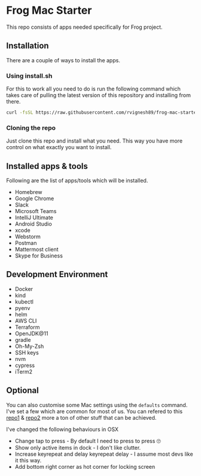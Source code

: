 # Frog Mac Starter 

This repo consists of apps needed specifically for Frog project.

## Installation

There are a couple of ways to install the apps. 

### Using install.sh 

For this to work all you need to do is run the following command which takes care of pulling the latest version of this repository and installing from there. 

```bash
curl -fsSL https://raw.githubusercontent.com/rvignesh89/frog-mac-starter/v0.1.1/install.sh | bash
```

### Cloning the repo

Just clone this repo and install what you need. This way you have more control on what exactly you want to install.

## Installed apps & tools

Following are the list of apps/tools which will be installed.

- Homebrew
- Google Chrome
- Slack
- Microsoft Teams
- IntelliJ Ultimate
- Android Studio
- xcode
- Webstorm
- Postman
- Mattermost client
- Skype for Business

## Development Environment

- Docker
- kind
- kubectl
- pyenv
- helm
- AWS CLI
- Terraform
- OpenJDK@11
- gradle
- Oh-My-Zsh
- SSH keys
- nvm
- cypress
- iTerm2

## Optional

You can also customise some Mac settings using the `defaults` command. I've set a few which are common for most of us. You can refered to this [repo1](https://github.com/kevinSuttle/macOS-Defaults/blob/master/.macos) & [repo2](https://github.com/mathiasbynens/dotfiles/blob/master/.macos) more a ton of other stuff that can be achieved.

I've changed the following behaviours in OSX

- Change tap to press - By default I need to press to press 🙄
- Show only active items in dock - I don't like clutter.
- Increase keyrepeat and delay keyrepeat delay - I assume most devs like it this way.
- Add bottom right corner as hot corner for locking screen